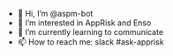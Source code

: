 - 👋 Hi, I’m @aspm-bot
- 👀 I’m interested in AppRisk and Enso
- 🌱 I’m currently learning to communicate
- 📫 How to reach me: slack #ask-apprisk

<!---
aspm-bot/aspm-bot is a ✨ special ✨ repository because its `README.md` (this file) appears on your GitHub profile.
You can click the Preview link to take a look at your changes.
--->
